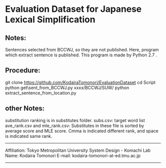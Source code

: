 # Evaluation Dataset for Japanese Lexical Simplification

## Notes:
  Sentences selected from BCCWJ, so they are not published.
  Here, program which extract sentence is published.
  This program is made by Python 2.7 .


## Procedure:
  git clone https://github.com/KodairaTomonori/EvaluationDataset
  cd Script
  python get\sent\_from\_BCCWJ.py xxxx/BCCWJ/SUW/
  python extract\_sentence\_from\_location.py


## other Notes:
  substitution ranking is in substitutes folder.
  subs.csv: target word list 
  ave\_rank.csv and mle\_rank.csv: Substitutes in these file  is sorted by average score and MLE score. 
  Cmma is indicated different rank, and space is indicated same rank.


---------------
  Affiliation: 
    Tokyo Metropolitan University 
      System Design - Komachi Lab
  Name: Kodaira Tomonori
  E-mail: kodaira-tomonori-at-ed.tmu.ac.jp

---------------
